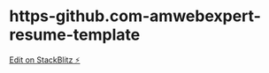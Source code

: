 # https-github.com-amwebexpert-resume-template

[Edit on StackBlitz ⚡️](https://stackblitz.com/edit/angular-p8ta4i)